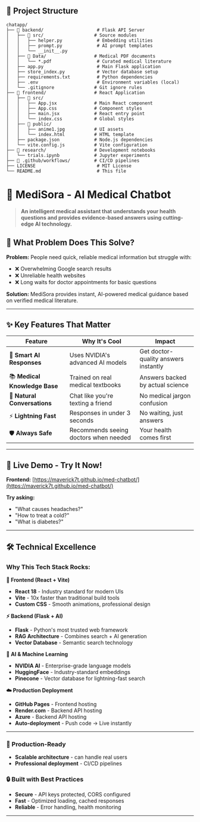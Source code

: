 ## 📁 **Project Structure**

```
chatapp/
├── 📁 backend/                    # Flask API Server
│   ├── 📁 src/                   # Source modules
│   │   ├── helper.py             # Embedding utilities
│   │   ├── prompt.py             # AI prompt templates
│   │   └── __init__.py
│   ├── 📁 Data/                  # Medical PDF documents
│   │   └── *.pdf                 # Curated medical literature
│   ├── app.py                    # Main Flask application
│   ├── store_index.py            # Vector database setup
│   ├── requirements.txt          # Python dependencies
│   ├── .env                      # Environment variables (local)
│   └── .gitignore               # Git ignore rules
├── 📁 frontend/                  # React Application
│   ├── 📁 src/
│   │   ├── App.jsx              # Main React component
│   │   ├── App.css              # Component styles
│   │   ├── main.jsx             # React entry point
│   │   └── index.css            # Global styles
│   ├── 📁 public/
│   │   ├── anime1.jpg           # UI assets
│   │   └── index.html           # HTML template
│   ├── package.json             # Node.js dependencies
│   └── vite.config.js           # Vite configuration
├── 📁 research/                  # Development notebooks
│   └── trials.ipynb             # Jupyter experiments
├── 📁 .github/workflows/         # CI/CD pipelines
├── LICENSE                       # MIT License
└── README.md                     # This file
```

# 🏥 MediSora - AI Medical Chatbot

> **An intelligent medical assistant that understands your health questions and provides evidence-based answers using cutting-edge AI technology.**

## 🎯 **What Problem Does This Solve?**

**Problem:** People need quick, reliable medical information but struggle with:
- ❌ Overwhelming Google search results
- ❌ Unreliable health websites  
- ❌ Long waits for doctor appointments for basic questions

**Solution:** MediSora provides instant, AI-powered medical guidance based on verified medical literature.

---

## ✨ **Key Features That Matter**

| Feature | Why It's Cool | Impact |
|---------|---------------|---------|
| 🤖 **Smart AI Responses** | Uses NVIDIA's advanced AI models | Get doctor-quality answers instantly |
| 📚 **Medical Knowledge Base** | Trained on real medical textbooks | Answers backed by actual science |
| 💬 **Natural Conversations** | Chat like you're texting a friend | No medical jargon confusion |
| ⚡ **Lightning Fast** | Responses in under 3 seconds | No waiting, just answers |
| 🛡️ **Always Safe** | Recommends seeing doctors when needed | Your health comes first |

---

## 🚀 **Live Demo - Try It Now!**

**Frontend:** [https://maverick7t.github.io/med-chatbot/](https://maverick7t.github.io/med-chatbot/)

**Try asking:**
- "What causes headaches?"
- "How to treat a cold?"
- "What is diabetes?"

---

## 🛠️ **Technical Excellence**

### **Why This Tech Stack Rocks:**

**🎨 Frontend (React + Vite)**
- **React 18** - Industry standard for modern UIs
- **Vite** - 10x faster than traditional build tools
- **Custom CSS** - Smooth animations, professional design

**⚡ Backend (Flask + AI)**
- **Flask** - Python's most trusted web framework
- **RAG Architecture** - Combines search + AI generation
- **Vector Database** - Semantic search technology

**🧠 AI & Machine Learning**
- **NVIDIA AI** - Enterprise-grade language models
- **HuggingFace** - Industry-standard embeddings
- **Pinecone** - Vector database for lightning-fast search

**☁️ Production Deployment**
- **GitHub Pages** - Frontend hosting
- **Render.com** - Backend API hosting
- **Azure** - Backend API hosting
- **Auto-deployment** - Push code → Live instantly

---

### **🚀 Production-Ready**
- **Scalable architecture** - can handle real users
- **Professional deployment** - CI/CD pipelines

### **🔒 Built with Best Practices**
- **Secure** - API keys protected, CORS configured
- **Fast** - Optimized loading, cached responses
- **Reliable** - Error handling, health monitoring

---

